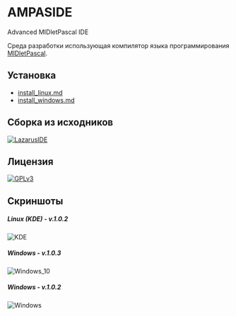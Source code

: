 AMPASIDE
========

Advanced MIDletPascal IDE

Среда разработки использующая компилятор языка программирования [MIDletPascal](http://ru.wikipedia.org/wiki/MIDletPascal).

Установка
---------

- [install_linux.md](https://github.com/Helltar/AMPASIDE/blob/master/install_linux.md)
- [install_windows.md](https://github.com/Helltar/AMPASIDE/blob/master/install_windows.md)

Сборка из исходников
--------------------

[![LazarusIDE](http://wiki.lazarus.freepascal.org/images/9/94/built_with_lazarus_logo.png)](http://www.lazarus-ide.org)

Лицензия
--------

[![GPLv3](http://www.gnu.org/graphics/gplv3-127x51.png)](https://github.com/Helltar/AMPASIDE/blob/master/COPYING)

Скриншоты
---------

##### Linux (KDE) - v.1.0.2

![KDE](https://helltar.com/projects/ampaside/screenshots/linux_kde.jpg)

##### Windows - v.1.0.3

![Windows_10](https://helltar.com/projects/ampaside/screenshots/windows_10_1.0.3.png)

##### Windows - v.1.0.2

![Windows](https://helltar.com/projects/ampaside/screenshots/windows.jpg)
